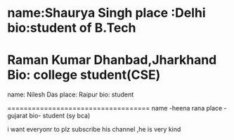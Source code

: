 
name:Shaurya Singh
place :Delhi
bio:student of B.Tech
=======

Raman Kumar
Dhanbad,Jharkhand
Bio: college student(CSE)
=======
name: Nilesh Das
place: Raipur 
bio: student

===================================
name -heena rana 
place - gujarat
bio- student (sy bca)

i want everyonr to plz subscribe his channel ,he is very kind





